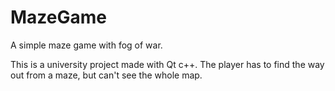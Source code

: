 # MazeGame
A simple maze game with fog of war.

This is a university project made with Qt c++. The player has to find the way out from a maze, but can't see the whole map.
